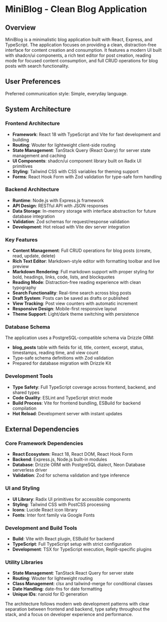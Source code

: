 # MiniBlog - Clean Blog Application

## Overview

MiniBlog is a minimalistic blog application built with React, Express, and TypeScript. The application focuses on providing a clean, distraction-free interface for content creation and consumption. It features a modern UI built with shadcn/ui components, a rich text editor for post creation, reading mode for focused content consumption, and full CRUD operations for blog posts with search functionality.

## User Preferences

Preferred communication style: Simple, everyday language.

## System Architecture

### Frontend Architecture
- **Framework**: React 18 with TypeScript and Vite for fast development and building
- **Routing**: Wouter for lightweight client-side routing
- **State Management**: TanStack Query (React Query) for server state management and caching
- **UI Components**: shadcn/ui component library built on Radix UI primitives
- **Styling**: Tailwind CSS with CSS variables for theming support
- **Forms**: React Hook Form with Zod validation for type-safe form handling

### Backend Architecture
- **Runtime**: Node.js with Express.js framework
- **API Design**: RESTful API with JSON responses
- **Data Storage**: In-memory storage with interface abstraction for future database integration
- **Validation**: Zod schemas for request/response validation
- **Development**: Hot reload with Vite dev server integration

### Key Features
- **Content Management**: Full CRUD operations for blog posts (create, read, update, delete)
- **Rich Text Editor**: Markdown-style editor with formatting toolbar and live preview
- **Markdown Rendering**: Full markdown support with proper styling for bold, headings, links, code, lists, and blockquotes
- **Reading Mode**: Distraction-free reading experience with clean typography
- **Search Functionality**: Real-time search across blog posts
- **Draft System**: Posts can be saved as drafts or published
- **View Tracking**: Post view counters with automatic increment
- **Responsive Design**: Mobile-first responsive layout
- **Theme Support**: Light/dark theme switching with persistence

### Database Schema
The application uses a PostgreSQL-compatible schema via Drizzle ORM:
- **blog_posts** table with fields for id, title, content, excerpt, status, timestamps, reading time, and view count
- Type-safe schema definitions with Zod validation
- Prepared for database migration with Drizzle Kit

### Development Tools
- **Type Safety**: Full TypeScript coverage across frontend, backend, and shared types
- **Code Quality**: ESLint and TypeScript strict mode
- **Build Process**: Vite for frontend bundling, ESBuild for backend compilation
- **Hot Reload**: Development server with instant updates

## External Dependencies

### Core Framework Dependencies
- **React Ecosystem**: React 18, React DOM, React Hook Form
- **Backend**: Express.js, Node.js built-in modules
- **Database**: Drizzle ORM with PostgreSQL dialect, Neon Database serverless driver
- **Validation**: Zod for schema validation and type inference

### UI and Styling
- **UI Library**: Radix UI primitives for accessible components
- **Styling**: Tailwind CSS with PostCSS processing
- **Icons**: Lucide React icon library
- **Fonts**: Inter font family via Google Fonts

### Development and Build Tools
- **Build**: Vite with React plugin, ESBuild for backend
- **TypeScript**: Full TypeScript setup with strict configuration
- **Development**: TSX for TypeScript execution, Replit-specific plugins

### Utility Libraries
- **State Management**: TanStack React Query for server state
- **Routing**: Wouter for lightweight routing
- **Class Management**: clsx and tailwind-merge for conditional classes
- **Date Handling**: date-fns for date formatting
- **Unique IDs**: nanoid for ID generation

The architecture follows modern web development patterns with clear separation between frontend and backend, type safety throughout the stack, and a focus on developer experience and performance.
